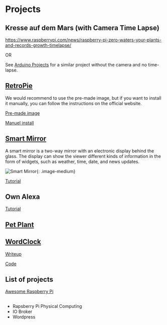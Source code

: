 # Projects

## Kresse auf dem Mars (with Camera Time Lapse)

<https://www.raspberrypi.com/news/raspberry-pi-zero-waters-your-plants-and-records-growth-timelapse/>

OR

See [Arduino Projects](../arduino/projects.md/#kresse-auf-dem-mars) for a similar project without the camera and no time-lapse.

## [RetroPie](https://retropie.org.uk/)

We would recommend to use the pre-made image, but if you want to install it manually, you can follow the instructions on the official website.

[Pre-made image](https://retropie.org.uk/download/)

[Manuel install](https://retropie.org.uk/docs/Manual-Installation/)

## [Smart Mirror](https://www.smart-mirror.net/)

A smart mirror is a two-way mirror with an electronic display behind the glass. The display can show the viewer different kinds of information in the form of widgets, such as weather, time, date, and news updates.

![Smart Mirror](../../assets/images/smart_mirror.jpg){: .image-medium}

[Tutorial](https://www.raspberrypi.com/tutorials/how-to-build-a-super-slim-smart-mirror/)

## Own Alexa

[Tutorial](https://developer.amazon.com/en-US/docs/alexa/alexa-smart-screen-sdk/raspberry-pi.html)

## [Pet Plant](https://www.raspberrypi.com/news/turn-your-houseplant-into-a-pet/)

## [WordClock](https://www.raspberrypi.com/news/das-wordclock/)

[Writeup](https://rpi-wordclock.readthedocs.io/en/latest/index.html)

[Code](https://github.com/bk1285/rpi_wordclock)

## List of projects

[Awesome Raspberry Pi](https://github.com/thibmaek/awesome-raspberry-pi?tab=readme-ov-file#projects)

##

- Rapsberry Pi Physical Computing
- IO Broker
- Wordpress
